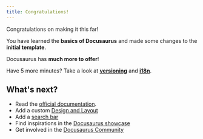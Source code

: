 ```yaml
---
title: Congratulations!
---
```


Congratulations on making it this far!

You have learned the **basics of Docusaurus** and made some changes to the **initial template**.

Docusaurus has **much more to offer**!

Have 5 more minutes? Take a look at **[versioning](./manage-versions.md)** and **[i18n](./translate-your-site.md)**.

## What's next?

- Read the [official documentation](https://v2.docusaurus.io/).
- Add a custom [Design and Layout](https://v2.docusaurus.io/docs/styling-layout)
- Add a [search bar](https://v2.docusaurus.io/docs/search)
- Find inspirations in the [Docusaurus showcase](https://v2.docusaurus.io/showcase)
- Get involved in the [Docusaurus Community](https://v2.docusaurus.io/community/support)
